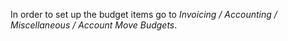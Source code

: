 In order to set up the budget items go to *Invoicing / Accounting /
Miscellaneous / Account Move Budgets*.
